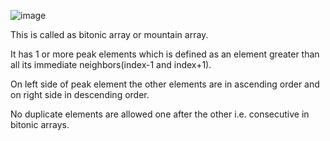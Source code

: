 ![image](https://github.com/gregbg218/DSA/assets/72642906/6bdcc31f-4dbd-4877-a66e-46e213c41587)



This is called as bitonic array or mountain array.


It has 1 or more peak elements which is defined as an element greater than all its immediate neighbors(index-1 and index+1).


On left side of peak element the other elements are in ascending order and on right side in descending order.

No duplicate elements are allowed one after the other i.e. consecutive in bitonic arrays.
